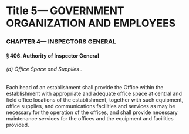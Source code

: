 
# Title 5— GOVERNMENT ORGANIZATION AND EMPLOYEES
### CHAPTER 4— INSPECTORS GENERAL
#### § 406. Authority of Inspector General
###### (d) Office Space and Supplies .

Each head of an establishment shall provide the Office within the establishment with appropriate and adequate office space at central and field office locations of the establishment, together with such equipment, office supplies, and communications facilities and services as may be necessary for the operation of the offices, and shall provide necessary maintenance services for the offices and the equipment and facilities provided.
